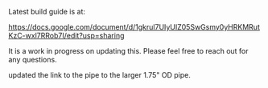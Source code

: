 Latest build guide is at: 

https://docs.google.com/document/d/1gkrul7UIyUIZ05SwGsmy0yHRKMRutKzC-wxl7RRob7I/edit?usp=sharing

It is a work in progress on updating this.  Please feel free to reach out for any questions.


updated the link to the pipe to the larger 1.75" OD pipe. 